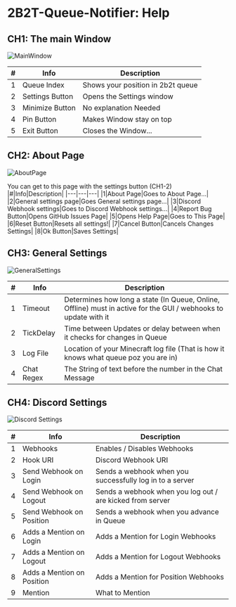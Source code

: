 # **2B2T-Queue-Notifier:** Help

## CH1: The main Window

![MainWindow](https://i.imgur.com/bC0zdMB.png)

|#|Info|Description|
|---|---|---|
|1|Queue Index|Shows your position in 2b2t queue|
|2|Settings Button|Opens the Settings window|
|3|Minimize Button|No explanation Needed|
|4|Pin Button|Makes Window stay on top|
|5|Exit Button|Closes the Window...|

## CH2: About Page

![AboutPage](https://i.imgur.com/RSkRkO3.png)

You can get to this page with the settings button (CH1-2)
|#|Info|Description|
|---|---|---|
|1|About Page|Goes to About Page...|
|2|General settings page|Goes General settings page...|
|3|Discord Webhook settings|Goes to Discord Webhook settings...|
|4|Report Bug Button|Opens GitHub Issues Page|
|5|Opens Help Page|Goes to This Page|
|6|Reset Button|Resets all settings!|
|7|Cancel Button|Cancels Changes Settings|
|8|Ok Button|Saves Settings|

## CH3: General Settings

![GeneralSettings](https://i.imgur.com/sO5iLvw.png)

|#|Info|Description|
|---|---|---|
|1|Timeout|Determines how long a state (In Queue, Online, Offline) must in active for the GUI / webhooks to update with it|
|2|TickDelay|Time between Updates or delay between when it checks for changes in Queue|
|3|Log File|Location of your Minecraft log file (That is how it knows what queue poz you are in)|
|4|Chat Regex|The String of text before the number in the Chat Message|

## CH4: Discord Settings

![Discord Settings](https://i.imgur.com/0qU08rX.png)

|#|Info|Description|
|---|---|---|
|1|Webhooks|Enables / Disables Webhooks|
|2|Hook URI|Discord Webhook URI|
|3|Send Webhook on Login|Sends a webhook when you successfully log in to a server|
|4|Send Webhook on Logout|Sends a webhook when you log out / are kicked from server|
|5|Send Webhook on Position|Sends a webhook when you advance in Queue|
|6|Adds a Mention on Login|Adds a Mention for Login Webhooks|
|7|Adds a Mention on Logout|Adds a Mention for Logout Webhooks|
|8|Adds a Mention on Position|Adds a Mention for Position Webhooks|
|9|Mention|What to Mention|

